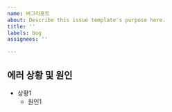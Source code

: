 ```yaml
---
name: 버그리포트
about: Describe this issue template's purpose here.
title: ''
labels: bug
assignees: ''

---
```


## 에러 상황 및 원인
- 상황1
	- 원인1
